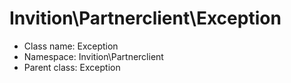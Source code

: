 Invition\Partnerclient\Exception
===============






* Class name: Exception
* Namespace: Invition\Partnerclient
* Parent class: Exception








